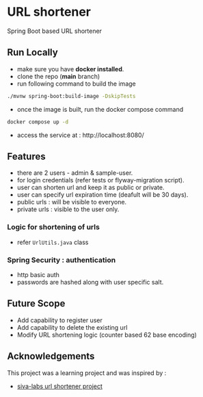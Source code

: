 
# URL shortener

Spring Boot based URL shortener
## Run Locally

- make sure you have **docker installed**.
- clone the repo (**main** branch)
- run following command to build the image
```bash
./mvnw spring-boot:build-image -DskipTests  
```
- once the image is built, run the docker compose command
```bash
docker compose up -d
```
- access the service at : http://localhost:8080/
## Features
- there are 2 users - admin & sample-user.
- for login credentials (refer tests or flyway-migration script).
- user can shorten url and keep it as public or private.
- user can specify url expiration time (deafult will be 30 days).
- public urls : will be visible to everyone.
- private urls : visible to the user only.

### Logic for shortening of urls
- refer `UrlUtils.java` class

### Spring Security : authentication
- http basic auth
- passwords are hashed along with user specific salt.
## Future Scope
- Add capability to register user
- Add capability to delete the existing url
- Modify URL shortening logic (counter based 62 base encoding) 
## Acknowledgements
This project was a learning project and was inspired by :
 - [siva-labs url shortener project](https://github.com/sivaprasadreddy/spring-boot-url-shortener)

